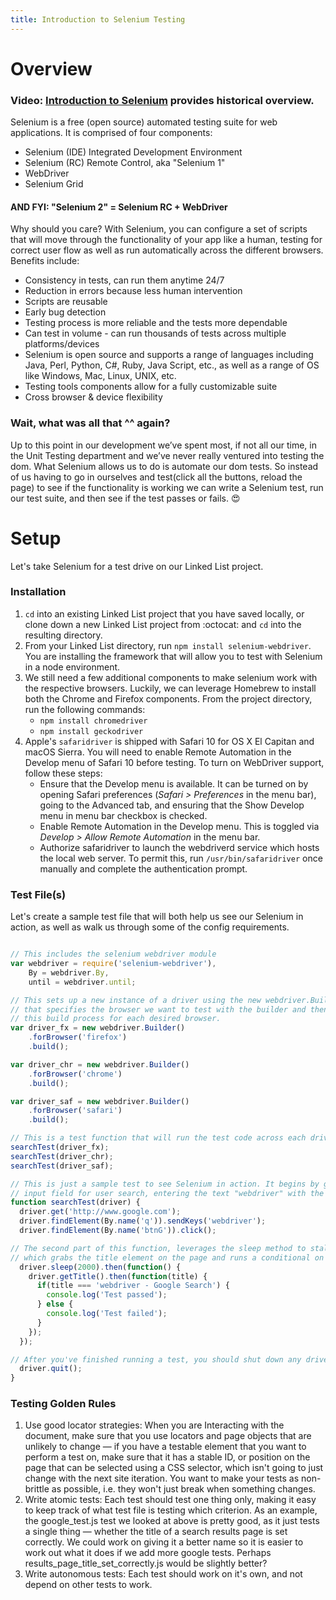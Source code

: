 ```yaml
---
title: Introduction to Selenium Testing 
---
```


# Overview

### Video: [Introduction to Selenium](https://www.youtube.com/watch?v=BL4-_tVx2rE) provides historical overview.

Selenium is a free (open source) automated testing suite for web applications. It is comprised of four components:

* Selenium (IDE) Integrated Development Environment  
* Selenium (RC) Remote Control, aka "Selenium 1"
* WebDriver
* Selenium Grid

#### AND FYI: "Selenium 2" = Selenium RC + WebDriver

Why should you care? With Selenium, you can configure a set of scripts that will move through the functionality of your app like a human, testing for correct user flow as well as run automatically across the different browsers. Benefits include:

* Consistency in tests, can run them anytime 24/7
* Reduction in errors because less human intervention
* Scripts are reusable
* Early bug detection
* Testing process is more reliable and the tests more dependable
* Can test in volume - can run thousands of tests across multiple platforms/devices
* Selenium is open source and supports a range of languages including
  Java, Perl, Python, C#, Ruby, Java Script, etc., as well as a range of
  OS like Windows, Mac, Linux, UNIX, etc.
* Testing tools components allow for a fully customizable suite 
* Cross browser & device flexibility

### Wait, what was all that ^^ again?
Up to this point in our development we’ve spent most, if not all our time, in the Unit Testing department and we’ve never really ventured into testing the dom. What Selenium allows us to do is automate our dom tests. So instead of us having to go in ourselves and test(click all the buttons, reload the page) to see if the functionality is working we can write a Selenium test, run our test suite, and then see if the test passes or fails. :heart_eyes:

# Setup 
Let's take Selenium for a test drive on our Linked List project. 

### Installation
1. `cd` into an existing Linked List project that you have saved locally, or clone down a new Linked List project from :octocat: and `cd` into the resulting directory.
2. From your Linked List directory, run `npm install selenium-webdriver`. You are installing the framework that will allow you to test with Selenium in a node environment.
3. We still need a few additional components to make selenium work with the respective browsers. Luckily, we can leverage Homebrew to install both the Chrome and Firefox components. From the project directory, run the following commands:
   - `npm install chromedriver`
   - `npm install geckodriver`
4. Apple's `safaridriver` is shipped with Safari 10 for OS X El Capitan and macOS Sierra. You will need to enable Remote Automation in the Develop menu of Safari 10 before testing. To turn on WebDriver support, follow these steps:
   - Ensure that the Develop menu is available. It can be turned on by opening Safari preferences (_Safari > Preferences_ in the menu bar), going to the Advanced tab, and ensuring that the Show Develop menu in menu bar checkbox is checked.
   - Enable Remote Automation in the Develop menu. This is toggled via _Develop > Allow Remote Automation_ in the menu bar.
   - Authorize safaridriver to launch the webdriverd service which hosts the local web server. To permit this, run `/usr/bin/safaridriver` once manually and complete the authentication prompt.

### Test File(s)
Let's create a sample test file that will both help us see our Selenium in action, as well as walk us through some of the config requirements.

```javascript

// This includes the selenium webdriver module
var webdriver = require('selenium-webdriver'),
    By = webdriver.By,
    until = webdriver.until;

// This sets up a new instance of a driver using the new webdriver.Builder() constructor. With the forBrowser() method, we pass an argument 
// that specifies the browser we want to test with the builder and then we call the build() method to actually build it. We have to construct 
// this build process for each desired browser.
var driver_fx = new webdriver.Builder()
    .forBrowser('firefox')
    .build();

var driver_chr = new webdriver.Builder()
    .forBrowser('chrome')
    .build();

var driver_saf = new webdriver.Builder()
    .forBrowser('safari')
    .build();

// This is a test function that will run the test code across each driver we pass it.
searchTest(driver_fx);
searchTest(driver_chr);
searchTest(driver_saf);

// This is just a sample test to see Selenium in action. It begins by grabbing a url (DOM to test), finding an element on the page by it's name attribute/value, which in this case is Google's 
// input field for user search, entering the text "webdriver" with the sendKeys method, and then clicking on the element with the name attribute of "btnG", which is the main button for "Google Search".
function searchTest(driver) {
  driver.get('http://www.google.com');
  driver.findElement(By.name('q')).sendKeys('webdriver');
  driver.findElement(By.name('btnG')).click();

// The second part of this function, leverages the sleep method to stall the driver for 2 seconds (2000 miliseconds), which gives google enough time to load the search results. At that point, we call getTitle(),
// which grabs the title element on the page and runs a conditional on the text of the title to determine the test's pass or fail result.
  driver.sleep(2000).then(function() {
    driver.getTitle().then(function(title) {
      if(title === 'webdriver - Google Search') {
        console.log('Test passed');
      } else {
        console.log('Test failed');
      }
    });
  });

// After you've finished running a test, you should shut down any driver instances you've opened, to make sure that you don't end up with loads of rogue browser instances open on your machine! This is done using the quit() method. Simply call this on your driver instance when you are finished with it.
  driver.quit();
}
```

### Testing Golden Rules

1. Use good locator strategies: When you are Interacting with the document, make sure that you use locators and page objects that are unlikely to change — if you have a testable element that you want to perform a test on, make sure that it has a stable ID, or position on the page that can be selected using a CSS selector, which isn't going to just change with the next site iteration. You want to make your tests as non-brittle as possible, i.e. they won't just break when something changes.
2. Write atomic tests: Each test should test one thing only, making it easy to keep track of what test file is testing which criterion. As an example, the google_test.js test we looked at above is pretty good, as it just tests a single thing — whether the title of a search results page is set correctly. We could work on giving it a better name so it is easier to work out what it does if we add more google tests. Perhaps results_page_title_set_correctly.js would be slightly better?
3. Write autonomous tests: Each test should work on it's own, and not depend on other tests to work.

